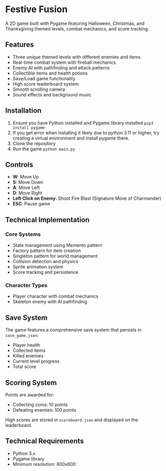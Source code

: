 # Festive Fusion

A 2D game built with Pygame featuring Halloween, Christmas, and Thanksgiving themed levels, combat mechanics, and score tracking.

## Features

- Three unique themed levels with different enemies and items
- Real-time combat system with fireball mechanics
- Enemy AI with pathfinding and attack patterns
- Collectible items and health potions
- Save/Load game functionality
- High score leaderboard system
- Smooth scrolling camera
- Sound effects and background music

## Installation

1. Ensure you have Python installed and Pygame library installed `pip3 install pygame`
2. If you get error when installing it likely due to python 3.11 or higher, try creating a virtual environment and install pygame there.
3. Clone the repository
4. Run the game `python main.py`
   
## Controls

- **W**: Move Up
- **S**: Move Down
- **A**: Move Left
- **D**: Move Right
- **Left Click on Enemy**: Shoot Fire Blast (Signature Move of Charmander)
- **ESC**: Pause game

## Technical Implementation

### Core Systems
- State management using Memento pattern
- Factory pattern for item creation
- Singleton pattern for world management
- Collision detection and physics
- Sprite animation system
- Score tracking and persistence

### Character Types
- Player character with combat mechanics
- Skeleton enemy with AI pathfinding

## Save System

The game features a comprehensive save system that persists in `save_game.json`:
- Player health
- Collected items
- Killed enemies
- Current level progress
- Total score

## Scoring System

Points are awarded for:
- Collecting coins: 10 points
- Defeating enemies: 100 points

High scores are stored in `scoreboard.json` and displayed on the leaderboard.

## Technical Requirements

- Python 3.x
- Pygame library
- Minimum resolution: 800x600